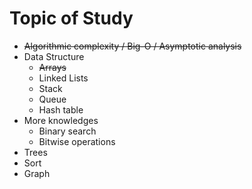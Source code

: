 # Topic of Study

+ <del>Algorithmic complexity / Big-O / Asymptotic analysis
+ Data Structure
  + <del>Arrays
  + Linked Lists
  + Stack
  + Queue
  + Hash table
+ More knowledges
  + Binary search
  + Bitwise operations
+ Trees
+ Sort
+ Graph